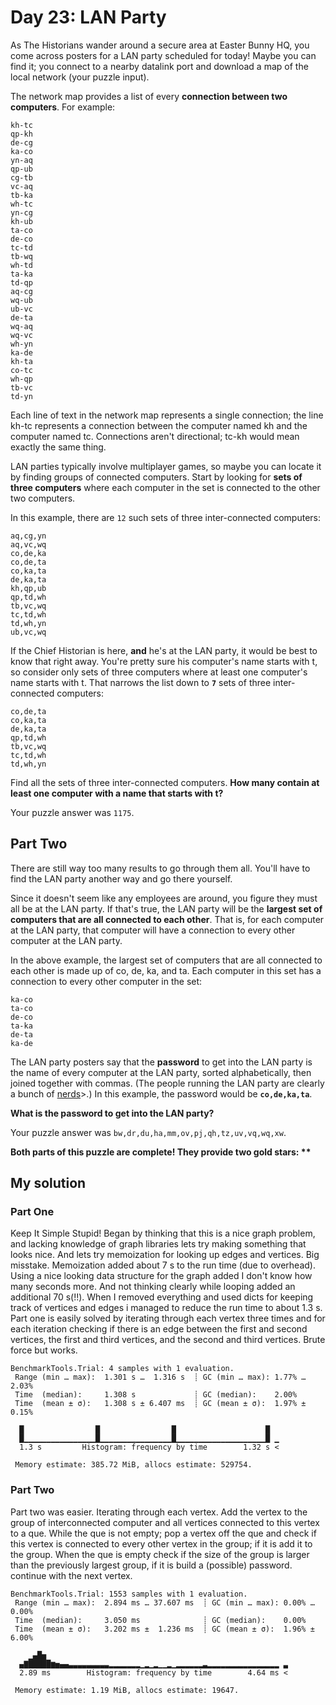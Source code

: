 # Day 23: LAN Party

As The Historians wander around a secure area at Easter Bunny HQ, you come across posters for a LAN party scheduled for today! Maybe you can find it; you connect to a nearby datalink port and download a map of the local network (your puzzle input).

The network map provides a list of every **connection between two computers**. For example:

```
kh-tc
qp-kh
de-cg
ka-co
yn-aq
qp-ub
cg-tb
vc-aq
tb-ka
wh-tc
yn-cg
kh-ub
ta-co
de-co
tc-td
tb-wq
wh-td
ta-ka
td-qp
aq-cg
wq-ub
ub-vc
de-ta
wq-aq
wq-vc
wh-yn
ka-de
kh-ta
co-tc
wh-qp
tb-vc
td-yn
```

Each line of text in the network map represents a single connection; the line kh-tc represents a connection between the computer named kh and the computer named tc. Connections aren't directional; tc-kh would mean exactly the same thing.

LAN parties typically involve multiplayer games, so maybe you can locate it by finding groups of connected computers. Start by looking for **sets of three computers** where each computer in the set is connected to the other two computers.

In this example, there are `12` such sets of three inter-connected computers:

```
aq,cg,yn
aq,vc,wq
co,de,ka
co,de,ta
co,ka,ta
de,ka,ta
kh,qp,ub
qp,td,wh
tb,vc,wq
tc,td,wh
td,wh,yn
ub,vc,wq
```

If the Chief Historian is here, **and** he's at the LAN party, it would be best to know that right away. You're pretty sure his computer's name starts with t, so consider only sets of three computers where at least one computer's name starts with t. That narrows the list down to **`7`** sets of three inter-connected computers:

```
co,de,ta
co,ka,ta
de,ka,ta
qp,td,wh
tb,vc,wq
tc,td,wh
td,wh,yn
```

Find all the sets of three inter-connected computers. **How many contain at least one computer with a name that starts with t?**

Your puzzle answer was `1175`.

## Part Two

There are still way too many results to go through them all. You'll have to find the LAN party another way and go there yourself.

Since it doesn't seem like any employees are around, you figure they must all be at the LAN party. If that's true, the LAN party will be the **largest set of computers that are all connected to each other**. That is, for each computer at the LAN party, that computer will have a connection to every other computer at the LAN party.

In the above example, the largest set of computers that are all connected to each other is made up of co, de, ka, and ta. Each computer in this set has a connection to every other computer in the set:

```
ka-co
ta-co
de-co
ta-ka
de-ta
ka-de
```

The LAN party posters say that the **password** to get into the LAN party is the name of every computer at the LAN party, sorted alphabetically, then joined together with commas. (The people running the LAN party are clearly a bunch of <ins>nerds</ins>>.) In this example, the password would be **`co,de,ka,ta`**.

**What is the password to get into the LAN party?**

Your puzzle answer was `bw,dr,du,ha,mm,ov,pj,qh,tz,uv,vq,wq,xw`.

**Both parts of this puzzle are complete! They provide two gold stars: \*\***

## My solution
### Part One
Keep It Simple Stupid! Began by thinking that this is a nice graph problem, and lacking knowledge of graph libraries lets try making something that looks nice. And lets try memoization for looking up edges and vertices. Big misstake. Memoization added about 7 s to the run time (due to overhead). Using a nice looking data structure for the graph added I don't know how many seconds more. And not thinking clearly while looping added an additional 70 s(!!). When I removed everything and used dicts for keeping track of vertices and edges i managed to reduce the run time to about 1.3 s. Part one is easily solved by iterating through each vertex three times and for each iteration checking if there is an edge between the first and second vertices, the first and third vertices, and the second and third vertices. Brute force but works.
```
BenchmarkTools.Trial: 4 samples with 1 evaluation.
 Range (min … max):  1.301 s …  1.316 s  ┊ GC (min … max): 1.77% … 2.03%
 Time  (median):     1.308 s             ┊ GC (median):    2.00%
 Time  (mean ± σ):   1.308 s ± 6.407 ms  ┊ GC (mean ± σ):  1.97% ± 0.15%

  █                █                █                    █  
  █▁▁▁▁▁▁▁▁▁▁▁▁▁▁▁▁█▁▁▁▁▁▁▁▁▁▁▁▁▁▁▁▁█▁▁▁▁▁▁▁▁▁▁▁▁▁▁▁▁▁▁▁▁█ ▁
  1.3 s         Histogram: frequency by time        1.32 s <

 Memory estimate: 385.72 MiB, allocs estimate: 529754.
```
### Part Two
Part two was easier. Iterating through each vertex. Add the vertex to the group of interconnected computer and all vertices connected to this vertex to a que. While the que is not empty; pop a vertex off the que and check if this vertex is connected to every other vertex in the group; if it is add it to the group. When the que is empty check if the size of the group is larger than the previously largest group, if it is build a (possible) password. continue with the next vertex.
```
BenchmarkTools.Trial: 1553 samples with 1 evaluation.
 Range (min … max):  2.894 ms … 37.607 ms  ┊ GC (min … max): 0.00% … 0.00%
 Time  (median):     3.050 ms              ┊ GC (median):    0.00%
 Time  (mean ± σ):   3.202 ms ±  1.236 ms  ┊ GC (mean ± σ):  1.96% ± 6.00%

    ▁▄█▅                                                      
  ▄▇█████▆▅▄▄▃▃▃▃▃▃▃▃▃▂▂▂▂▂▂▂▁▂▁▂▁▁▂▁▂▂▂▂▂▂▃▂▂▂▂▂▂▂▂▂▂▂▂▂▂▂▂ ▃
  2.89 ms        Histogram: frequency by time        4.64 ms <

 Memory estimate: 1.19 MiB, allocs estimate: 19647.
```

